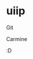 # uiip


Git

Carmine






































































































































































































































































































































































































:D












